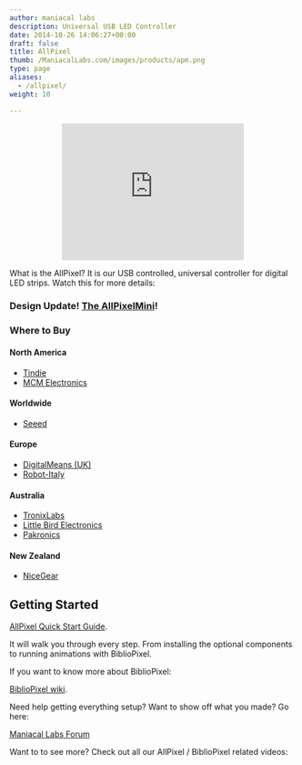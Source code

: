 ```yaml
---
author: maniacal labs
description: Universal USB LED Controller
date: 2014-10-26 14:06:27+00:00
draft: false
title: AllPixel
thumb: /ManiacalLabs.com/images/products/apm.png
type: page
aliases:
  - /allpixel/
weight: 10

---
```


<center><iframe src="https://www.kickstarter.com/projects/1101128588/allpixel-usb-interface-for-all-your-led-needs/widget/video.html" width="320" height="240" frameborder="0" scrolling="no"> </iframe></center>

What is the AllPixel? It is our USB controlled, universal controller for digital LED strips. Watch this for more details:



### Design Update! [The AllPixelMini](https://www.tindie.com/products/ManiacalLabs/allpixelmini-universal-led-controller/)!





### Where to Buy





#### North America






  * [Tindie](https://www.tindie.com/stores/ManiacalLabs/)
  * [MCM Electronics](http://www.mcmelectronics.com/product/83-16986)




#### Worldwide






  * [Seeed](http://www.seeedstudio.com/depot/Maniacallabs-m-165.html?ref=pinfo)




#### Europe






  * [DigitalMeans (UK)](https://digitalmeans.co.uk/shop/index.php?route=product/isearch&search=AllPixel&description=true)
  * [Robot-Italy](http://www.robot-italy.com/it/catalogsearch/result/?q=AllPixel)




#### Australia






  * [TronixLabs](http://tronixlabs.com/search.php?search_query=AllPixel&x=0&y=0)
  * [Little Bird Electronics](http://littlebirdelectronics.com.au/search?type=product&q=AllPixel)
  * [Pakronics](http://www.pakronics.com/search?type=product&q=AllPixel)




#### New Zealand






  * [NiceGear](https://nicegear.co.nz/search/?q=AllPixel)




## Getting Started



[AllPixel Quick Start Guide](https://github.com/ManiacalLabs/AllPixel/wiki).

It will walk you through every step. From installing the optional components to running animations with BiblioPixel.

If you want to know more about BiblioPixel:

[BiblioPixel wiki](https://github.com/ManiacalLabs/BiblioPixel/wiki).

Need help getting everything setup? Want to show off what you made? Go here:

[Maniacal Labs Forum](http://forum.maniacallabs.com)

Want to to see more? Check out all our AllPixel / BiblioPixel related videos:


